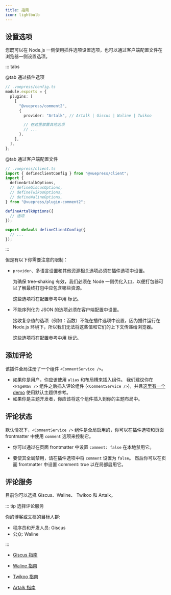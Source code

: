 ```yaml
---
title: 指南
icon: lightbulb
---
```


## 设置选项

您既可以在 Node.js 一侧使用插件选项设置选项，也可以通过客户端配置文件在浏览器一侧设置选项。

::: tabs

@tab 通过插件选项

```ts
// .vuepress/config.ts
module.exports = {
  plugins: [
    [
      "@vuepress/comment2",
      {
        provider: "Artalk", // Artalk | Giscus | Waline | Twikoo

        // 在这里放置其他选项
        // ...
      },
    ],
  ],
};
```

@tab 通过客户端配置文件

```ts
// .vuepress/client.ts
import { defineClientConfig } from "@vuepress/client";
import {
  defineArtalkOptions,
  // defineGiscusOptions,
  // defineTwikooOptions,
  // defineWalineOptions,
} from "@vuepress/plugin-comment2";

defineArtalkOptions({
  // 选项
});

export default defineClientConfig({
  // ...
});
```

:::

但是有以下你需要注意的限制：

- `provider`、多语言设置和其他资源相关选项必须在插件选项中设置。

  为确保 tree-shaking 有效，我们必须在 Node 一侧优化入口，以便打包器可以了解最终打包中应包含哪些资源。

  这些选项将在配置参考中用 <Badge text="仅限插件选项" type="warning"/> 标记。

- 不能序列化为 JSON 的选项必须在客户端配置中设置。

  接收复杂值的选项（例如：函数）不能在插件选项中设置，因为插件运行在 Node.js 环境下，所以我们无法将这些值和它们的上下文传递给浏览器。

  这些选项将在配置参考中用 <Badge text="仅限客户端配置" type="warning"/> 标记。

## 添加评论

该插件全局注册了一个组件 `<CommentService />`。

- 如果你是用户，你应该使用 `alias` 和布局槽来插入组件。 我们建议你在 `<PageNav />` 组件之后插入评论组件 (`<CommentService />`)，并且[这里有一个 demo](../demo.md) 使用默认主题供参考。
- 如果你是主题开发者，你应该将这个组件插入到你的主题布局中。

## 评论状态

默认情况下，`<CommentService />` 组件是全局启用的，你可以在插件选项和页面 frontmatter 中使用 `comment` 选项来控制它。

- 你可以通过在页面 frontmatter 中设置 `comment: false` 在本地禁用它。

- 要使其全局禁用，请在插件选项中将 `comment` 设置为 `false`。 然后你可以在页面 frontmatter 中设置 comment: true 以在局部启用它。

## 评论服务

目前你可以选择 Giscus、Waline、 Twikoo 和 Artalk。

::: tip 选择评论服务

你的博客或文档的目标人群:

- 程序员和开发人员: Giscus
- 公众: Waline

:::

- [Giscus 指南](giscus.md)

- [Waline 指南](waline.md)

- [Twikoo 指南](twikoo.md)

- [Artalk 指南](artalk.md)
